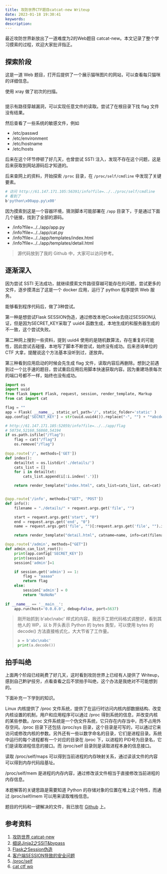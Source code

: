 ```yaml
---
title: 攻防世界CTF题目catcat-new Writeup
date: 2023-01-18 19:30:41
keywords:
description:
---
```


最近攻防世界新放出了一道难度为2的Web题目 catcat-new。本文记录了整个学习摸索的过程，欢迎大家批评指正。

## 探索阶段

这是一道 Web 题目，打开后提供了一个展示猫咪图片的网站，可以查看每只猫咪的详细信息。

使用 xray 做了初次的扫描。

```sh
```

提示有路径穿越漏洞，可以实现任意文件的读取。尝试了在根目录下找 flag 文件没有结果。

然后查看了一些系统的敏感文件，例如

* /etc/passwd
* /etc/environment
* /etc/hostname
* /etc/hosts

后来在这个环节停顿了好几天，也曾尝试 SSTI 注入，发现不存在这个问题，这是后来获取到网站源码后才知道的。

后来查网上的资料，开始探索 `/proc` 目录，在 `/proc/self/cmdline` 中发现了关键要素。

```sh
# 访问 http://61.147.171.105:56391/info?file=../../proc/self/cmdline
# 看到了
b'python\x00app.py\x00'
```

因为摸索到这是一个容器环境，猜测脚本可能部署在 `/app` 目录下，于是通过下面几个链接，找到了全部的源码。

* /info?file=../../app/app.py
* /info?file=../../app/cat.py
* /info?file=../../app/templates/index.html
* /info?file=../../app/templates/detail.html

> 源代码放到了我的 Github 中，大家可以访问参考。

## 逐渐深入

因为尝试 SSTI 无法成功，就继续摸索文件路径穿越可能存在的问题，尝试更多的文件，逐步摸清出了这是一个 docker 应用，运行了 python 程序提供 Web 服务。

能够看到程序代码后，做了3种尝试。

第一种是想尝试Flask SESSION伪造，通过修改本地Cookie去绕过SESSION认证，但是因为SECRET_KEY采取了 uuid4 函数生成，本地生成的和服务器生成的不一致，这个尝试失败。

第二种网上搜到一些资料，提到 uuid4 使用的是随机数算法，存在重复的可能性，因此尝试去碰撞，本地写了脚本不断尝试，始终没有成功。后来咨询单位的 CTF 大拿，提醒说这个方法基本没听到过，遂放弃。

第三种看到应用启动的时候会先生成 flag 文件，读取内容后再删除。想到之前遇到过一个比手速的题目，尝试重启应用后用脚本快速获取内容。因为重建场景每次的端口号都不一样，始终也没有成功。

```python
import os
import uuid 
from flask import Flask, request, session, render_template, Markup 
from cat import cat

flag = ""
app = Flask( __name__, static_url_path='/', static_folder='static' )
app.config['SECRET_KEY'] = str(uuid.uuid4()).replace("-", "") + "*abcdefgh"

# http://61.147.171.105:52059/info?file=../../app/flag
# 50734,52160,56860,54194
if os.path.isfile("/flag"):
    flag = cat("/flag") 
    os.remove("/flag")
    
@app.route('/', methods=['GET'])
def index():
    detailtxt = os.listdir('./details/') 
    cats_list = []
    for i in detailtxt:
        cats_list.append(i[:i.index('.')])

    return render_template("index.html", cats_list=cats_list, cat=cat)


@app.route('/info', methods=["GET", 'POST'])
def info():
    filename = "./details/" + request.args.get('file', "")

    start = request.args.get('start', "0")
    end = request.args.get('end', "0")
    name = request.args.get('file', "")[:request.args.get('file', "").index('.')]

    return render_template("detail.html", catname=name, info=cat(filename, start, end))

@app.route('/admin', methods=["GET"])
def admin_can_list_root():
    print(app.config['SECRET_KEY'])
    print(session)
    session['admin']=1

    if session.get('admin') == 1: 
        flag = "aaaaa"
        return flag
    else:
        session['admin'] = 0
        return "NoNoNo"
        
if __name__ == '__main__': 
    app.run(host='0.0.0.0', debug=False, port=5637)
```

> 刚开始抓到 b'abc\nabc' 样式的内容，我还手工把代码格式调整好，看到其他人的 WP，以 b 开头表示 Python 的 bytes 类型，可以使用 bytes 的 decode() 方法直接格式化，大大节省了工作量。
>
> ```python
> a = b'abc\nabc'
> print(a.decode())
> ```
>
> 

## 拍手叫绝

上面两个阶段已经耗费了好几天，这时看到攻防世界上已经有人提供了 Writeup，感到自己黔驴技穷，点看查看之后不禁拍手叫绝，这个办法是我绝对不可能想到的。

下面补充一下学到的知识。

Linux 内核提供了 /proc 文件系统，提供了在运行时访问内核内部数据结构、改变内核设置的机制，用户和应用程序可以通过 /proc 得到系统的信息，并改变内核的某些参数。/proc 文件系统是一个伪文件系统，它只存在内存当中，而不占用外存空间。/proc 目录下还包括 /proc/sys 目录，这个目录是可写的，可以通过它来访问或修改内核的参数。另外还有一些以数字命名的目录，它们是进程目录。系统中运行的每个进程都有一个对应的目录在 /proc 下，以进程的 PID号为目录名，它们是读取进程信息的接口。而 /proc/self 目录则是读取进程本身的信息接口。

读取 /proc/self/maps 可以得到当前进程的内存映射关系，通过读该文件的内容可以得到内存代码段基址。

/proc/self/mem 是进程的内存内容，通过修改该文件相当于直接修改当前进程的内存信息。

本题解答的关键思路是需要知道 Python 的存储对象的位置在堆上这个特性，而通过 /proc/self/mem 可以用来读取堆栈信息。

题目的代码和一键解决的文件，我已放在 [Github]() 上。

## 参考资料

1. [攻防世界 catcat-new](https://adworld.xctf.org.cn/challenges/details?hash=9cc7514c-7c47-11ed-ab28-000c29bc20bf&task_category_id=3)
2. [细说Jinja2之SSIT&bypass](https://baijiahao.baidu.com/s?id=1686667928214457971&wfr=spider&for=pc)
3. [Flask之Session伪造](https://blog.csdn.net/qq_45615127/article/details/117150993)
4. [客户端SESSION导致的安全问题](https://zhuanlan.zhihu.com/p/34936378)
5. [/proc/self](https://www.jianshu.com/p/3fba2e5b1e17)
6. [cat ctf wp](https://xia0ji233.pro/2023/01/01/Nepnep-CatCTF2022/#Cat-cat)
